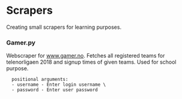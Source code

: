 # Scrapers
  Creating small scrapers for learning purposes.
 
### Gamer.py
  Webscraper for www.gamer.no. Fetches all registered teams for telenorligaen 2018 and signup times of given teams. 
  Used for school purpose.

```
  positional arguments:
  - username - Enter login username \
  - password - Enter user password
```
